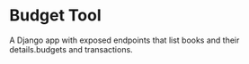 # Budget Tool
A Django app with exposed endpoints that list books and their details.budgets and transactions.
